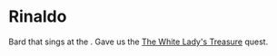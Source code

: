 # Rinaldo

Bard that sings at the [](../../Places/Ten%20Towns/Easthaven/Easthaven.md#White%2520Lady%2520Inn). Gave us the [The White Lady's Treasure](../../Quests/The%20White%20Lady's%20Treasure.md) quest.